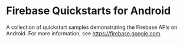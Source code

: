 # Firebase Quickstarts for Android
A collection of quickstart samples demonstrating the Firebase APIs on Android. For more information, see https://firebase.google.com.
